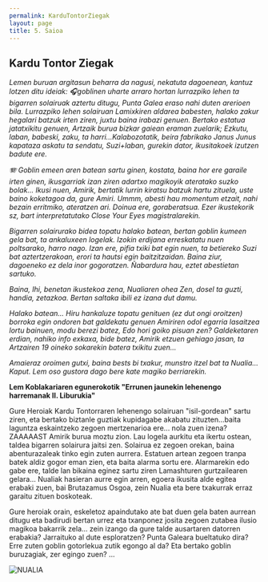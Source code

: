 ```yaml
---
permalink: KarduTontorZiegak
layout: page
title: 5. Saioa
---
```

## Kardu Tontor Ziegak


*Lemen buruan argitasun beharra da nagusi, nekatuta dagoenean, kantuz lotzen ditu ideiak: 🎧goblinen uharte arraro hortan lurrazpiko lehen ta bigarren solairuak aztertu ditugu, Punta Galea eraso nahi duten arerioen bila. Lurrazpiko lehen solairuan Lamixkiren aldarea babesten, halako zakur hegalari batzuk irten ziren, juxtu baina irabazi genuen. Bertako estatua jatatxikitu genuen, Artzaik burua bizkar gaiean eraman zuelarik; Ezkutu, laban, babeski, zaku, ta harri...Kalabozotatik, beira fabrikako Janus Junus kapataza askatu ta sendatu, Suzi+laban, gurekin dator, ikusitakoek izutzen badute ere.*

*🪗 Goblin emeen aren batean sartu ginen, kostata, baina hor ere garaile irten ginen, ikusgarriak izan ziren adartxo magikoyik ateratako suzko bolak... Ikusi nuen, Amirik, bertatik lurrin kiratsu batzuk hartu zituela, uste baino koketagoa da, gure Amiri.*
*Ummm, abesti hau momentum etzait, nahi bezain erritmiko, ateratzen ari. Doinua ere, goraberatsua. Ezer ikustekorik sz, bart interpretatutako Close Your Eyes magistralarekin.*

*Bigarren solairurako bidea topatu halako batean, bertan goblin kumeen gela bat, ta ankaluxeen logelak. Izokin erdijana erreskatatu nuen poltsarako, harro nago. Izan ere, pifia txiki bat egin nuen, ta betiereko Suzi bat aztertzerakoan, erori ta hautsi egin baitzitzaidan. Baina ziur, dagoeneko ez dela inor gogoratzen. Ñabardura hau, eztet abestietan sartuko.*

*Baina, Ihi, benetan ikustekoa zena, Nualiaren ohea Zen, dosel ta guzti, handia, zetazkoa. Bertan saltaka ibili ez izana dut damu.*

*Halako batean... Hiru hankaluze topatu genituen (ez dut ongi oroitzen) borroka egin ondoren bat galdekatu genuen Amiriren odol egarria lasaitzea lortu bainuen, modu berezi batez, Edo hori goiko pisuan zen? Galdeketaren erdian, nahiko info exkaxa, bide batez, Amirik etzuen gehiago jasan, ta Artzairen 19 oineko sokarekin batera txikitu zuen...*

*Amaieraz oroimen gutxi, baina bests bi txakur, munstro itzel bat ta Nualia... Kaput. Lem oso gustora dago bere kate magiko berriarekin.*

**Lem Koblakariaren egunerokotik "Errunen jaunekin lehenengo harremanak II. Liburukia"**

Gure Heroiak Kardu Tontorraren lehenengo solairuan "isil-gordean" sartu ziren, eta bertako biztanle guztiak kupidagabe akabatu zituzten...baita laguntza eskaintzeko zegoen mertzenarioa ere... nola zuen izena? ZAAAAAST Amirik burua moztu zion. 
Lau logela aurkitu eta ikertu ostean, taldea bigarren solairura jaitsi zen. Solairua ez zegoen orekan, baina abenturazaleak tinko egin zuten aurrera. Estatuen artean zegoen tranpa batek aldiz gogor eman zien, eta baita alarma sortu ere. 
Alarmarekin edo gabe ere, talde lan bikaina eginez sartu ziren Lamashturen gurtzailearen gelara... Nualiak hasieran aurre egin arren, egoera ikusita alde egitea erabaki zuen, bai Brutazamus Osgoa, zein Nualia eta bere txakurrak erraz garaitu zituen boskoteak. 

Gure heroiak orain, eskeletoz apaindutako ate bat duen gela baten aurrean ditugu eta badirudi bertan urrez eta txanponez josita zegoen zutabea ilusio magikoa bakarrik zela... zein izango da gure talde ausartaren datorren erabakia? 
Jarraituko al dute esploratzen? Punta Galeara bueltatuko dira? Erre zuten goblin gotorlekua zutik egongo al da? Eta bertako goblin buruzagiak, zer egingo zuen? ... 


![NUALIA](https://db4sgowjqfwig.cloudfront.net/campaigns/214952/assets/1003786/Nualia_Throne.jpg)

